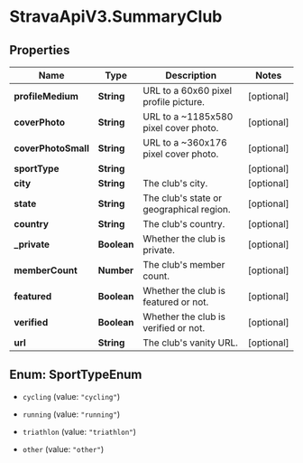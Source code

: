 # StravaApiV3.SummaryClub

## Properties
Name | Type | Description | Notes
------------ | ------------- | ------------- | -------------
**profileMedium** | **String** | URL to a 60x60 pixel profile picture. | [optional] 
**coverPhoto** | **String** | URL to a ~1185x580 pixel cover photo. | [optional] 
**coverPhotoSmall** | **String** | URL to a ~360x176  pixel cover photo. | [optional] 
**sportType** | **String** |  | [optional] 
**city** | **String** | The club's city. | [optional] 
**state** | **String** | The club's state or geographical region. | [optional] 
**country** | **String** | The club's country. | [optional] 
**_private** | **Boolean** | Whether the club is private. | [optional] 
**memberCount** | **Number** | The club's member count. | [optional] 
**featured** | **Boolean** | Whether the club is featured or not. | [optional] 
**verified** | **Boolean** | Whether the club is verified or not. | [optional] 
**url** | **String** | The club's vanity URL. | [optional] 


<a name="SportTypeEnum"></a>
## Enum: SportTypeEnum


* `cycling` (value: `"cycling"`)

* `running` (value: `"running"`)

* `triathlon` (value: `"triathlon"`)

* `other` (value: `"other"`)




